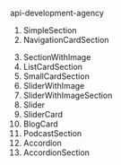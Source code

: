 api-development-agency

1. SimpleSection
2. NavigationCardSection

[//]: # (2. SectionWithBackgroundImage)

3. SectionWithImage
4. ListCardSection
5. SmallCardSection
6. SliderWithImage
7. SliderWithImageSection
8. Slider
9. SliderCard
10. BlogCard
11. PodcastSection
12. Accordion
13. AccordionSection